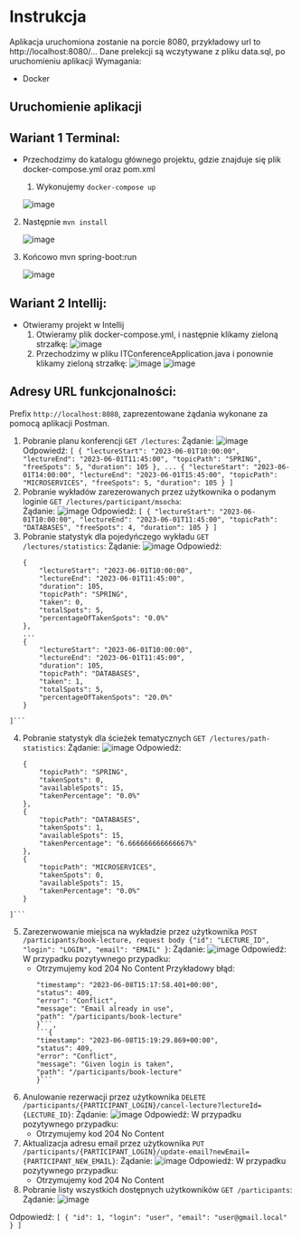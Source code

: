 # Instrukcja
Aplikacja uruchomiona zostanie na porcie 8080, przykładowy url to http://localhost:8080/...
Dane prelekcji są wczytywane z pliku data.sql, po uruchomieniu aplikacji
Wymagania:
* Docker

## Uruchomienie aplikacji
## Wariant 1 Terminal:
* Przechodzimy do katalogu głównego projektu, gdzie znajduje się plik docker-compose.yml oraz pom.xml
  1. Wykonujemy ```docker-compose up```
   
   ![image](https://github.com/Msocha19/Sii-IT-Conference/assets/101000339/6c1003a1-bd0c-483f-8eb4-74aff4b2457b)
 
 2. Następnie ```mvn install```
 
    ![image](https://github.com/Msocha19/Sii-IT-Conference/assets/101000339/37aa190e-f08c-470a-bedf-9608d0c142f1)

3. Końcowo mvn spring-boot:run
   
   ![image](https://github.com/Msocha19/Sii-IT-Conference/assets/101000339/1713f2e8-1c5d-4d07-b49b-cd0e8503027f)

## Wariant 2 Intellij:
* Otwieramy projekt w Intellij
  1. Otwieramy plik docker-compose.yml, i następnie klikamy zieloną strzałkę:
    ![image](https://github.com/Msocha19/Sii-IT-Conference/assets/101000339/5dc143a1-668d-41db-a8b2-d155f01e0115)
  2. Przechodzimy w pliku ITConferenceApplication.java i ponownie klikamy zieloną strzałkę:
    ![image](https://github.com/Msocha19/Sii-IT-Conference/assets/101000339/8a1383f6-8c31-4b9e-943a-0d259d89628d)
    ![image](https://github.com/Msocha19/Sii-IT-Conference/assets/101000339/22a6a5e3-0847-4cc2-a9cb-25d1d516390e)
    
## Adresy URL funkcjonalności:
Prefix ```http://localhost:8080```, zaprezentowane żądania wykonane za pomocą aplikacji Postman.
  1. Pobranie planu konferencji ```GET /lectures```:
    Żądanie:
    ![image](https://github.com/Msocha19/Sii-IT-Conference/assets/101000339/69c36e81-fe57-44e7-9461-bff0b4d57ae6)
    Odpowiedź:
    ```[
    {
        "lectureStart": "2023-06-01T10:00:00",
        "lectureEnd": "2023-06-01T11:45:00",
        "topicPath": "SPRING",
        "freeSpots": 5,
        "duration": 105
    },
    ...
    {
        "lectureStart": "2023-06-01T14:00:00",
        "lectureEnd": "2023-06-01T15:45:00",
        "topicPath": "MICROSERVICES",
        "freeSpots": 5,
        "duration": 105
    }
]```
  2. Pobranie wykładów zarezerowanych przez użytkownika o podanym loginie ```GET /lectures/participant/msocha```:\
    Żądanie:
    ![image](https://github.com/Msocha19/Sii-IT-Conference/assets/101000339/b4c6922d-72f3-442f-956e-8ff098a34129)
    Odpowiedź:
    ```[
    {
        "lectureStart": "2023-06-01T10:00:00",
        "lectureEnd": "2023-06-01T11:45:00",
        "topicPath": "DATABASES",
        "freeSpots": 4,
        "duration": 105
    }
      ]```
  3. Pobranie statystyk dla pojedyńczego wykładu ```GET /lectures/statistics```:
    Żądanie:
    ![image](https://github.com/Msocha19/Sii-IT-Conference/assets/101000339/da5258c7-ce33-4f0a-97d5-42c94ed25edb)
    Odpowiedź:
        ```[
        {
            "lectureStart": "2023-06-01T10:00:00",
            "lectureEnd": "2023-06-01T11:45:00",
            "duration": 105,
            "topicPath": "SPRING",
            "taken": 0,
            "totalSpots": 5,
            "percentageOfTakenSpots": "0.0%"
        },
        ...
        {
            "lectureStart": "2023-06-01T10:00:00",
            "lectureEnd": "2023-06-01T11:45:00",
            "duration": 105,
            "topicPath": "DATABASES",
            "taken": 1,
            "totalSpots": 5,
            "percentageOfTakenSpots": "20.0%"
        }
    ]```
  4. Pobranie statystyk dla ścieżek tematycznych ```GET /lectures/path-statistics```:
    Żądanie:
    ![image](https://github.com/Msocha19/Sii-IT-Conference/assets/101000339/d5fed310-1501-4822-8a52-8aa9f89cb0f1)
    Odpowiedź:
      ```[
      {
          "topicPath": "SPRING",
          "takenSpots": 0,
          "availableSpots": 15,
          "takenPercentage": "0.0%"
      },
      {
          "topicPath": "DATABASES",
          "takenSpots": 1,
          "availableSpots": 15,
          "takenPercentage": "6.666666666666667%"
      },
      {
          "topicPath": "MICROSERVICES",
          "takenSpots": 0,
          "availableSpots": 15,
          "takenPercentage": "0.0%"
      }
    ]```
  5. Zarezerwowanie miejsca na wykładzie przez użytkownika ```POST /participants/book-lecture, request body {"id": "LECTURE_ID", "login": "LOGIN", "email": "EMAIL" }```:
    Żądanie:
    ![image](https://github.com/Msocha19/Sii-IT-Conference/assets/101000339/b35398dc-0e36-4cf6-8a5c-b5dd39cde7e4)
    Odpowiedź:
    W przypadku pozytywnego przypadku:
      * Otrzymujemy kod 204 No Content
    Przykładowy błąd:
          ```{
        "timestamp": "2023-06-08T15:17:58.401+00:00",
        "status": 409,
        "error": "Conflict",
        "message": "Email already in use",
        "path": "/participants/book-lecture"
        }```,
        ```{
          "timestamp": "2023-06-08T15:19:29.869+00:00",
          "status": 409,
          "error": "Conflict",
          "message": "Given login is taken",
          "path": "/participants/book-lecture"
        }```
  6. Anulowanie rezerwacji przez użytkownika ```DELETE /participants/{PARTICIPANT_LOGIN}/cancel-lecture?lectureId={LECTURE_ID}```: 
    Żądanie:
      ![image](https://github.com/Msocha19/Sii-IT-Conference/assets/101000339/27dc3330-d590-4c02-8468-eb67f3c3b482)
    Odpowiedź:
    W przypadku pozytywnego przypadku:
      * Otrzymujemy kod 204 No Content
  7. Aktualizacja adresu email przez użytkownika ```PUT /participants/{PARTICIPANT_LOGIN}/update-email?newEmail={PARTICIPANT_NEW_EMAIL}```:
    Żądanie:
    ![image](https://github.com/Msocha19/Sii-IT-Conference/assets/101000339/8af3960d-6a09-4def-aadd-35fe0c5b3024)
    Odpowiedź:
    W przypadku pozytywnego przypadku:
      * Otrzymujemy kod 204 No Content
  8. Pobranie listy wszystkich dostępnych użytkowników ```GET /participants```:
  Żądanie:
    ![image](https://github.com/Msocha19/Sii-IT-Conference/assets/101000339/37caa487-3436-4cc0-8824-68da1ac812b9)

  Odpowiedź:
    ```[
      {
          "id": 1,
          "login": "user",
          "email": "user@gmail.local"
      }
    ]```
